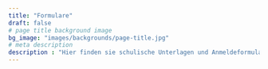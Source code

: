 ```yaml
---
title: "Formulare"
draft: false
# page title background image
bg_image: "images/backgrounds/page-title.jpg"
# meta description
description : "Hier finden sie schulische Unterlagen und Anmeldeformulare als PDF zum Download."
---
```


